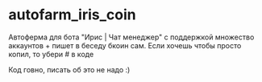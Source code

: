 # autofarm_iris_coin
Автоферма для бота "Ирис | Чат менеджер" с поддержкой множество аккаунтов + пишет в беседу бкоин сам.
Если хочешь чтобы просто копил, то убери # в коде

Код говно, писать об это не надо :)

